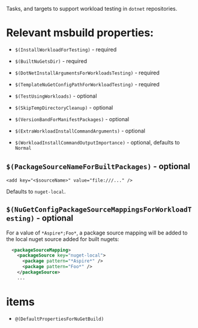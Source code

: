 Tasks, and targets to support workload testing in `dotnet` repositories.

# Relevant msbuild properties:

- `$(InstallWorkloadForTesting)` - required
- `$(BuiltNuGetsDir)` - required
- `$(DotNetInstallArgumentsForWorkloadsTesting)` - required
- `$(TemplateNuGetConfigPathForWorkloadTesting)` - required

- `$(TestUsingWorkloads)` - optional
- `$(SkipTempDirectoryCleanup)` - optional
- `$(VersionBandForManifestPackages)` - optional
- `$(ExtraWorkloadInstallCommandArguments)` - optional
- `$(WorkloadInstallCommandOutputImportance)` - optional, defaults to `Normal`

## `$(PackageSourceNameForBuiltPackages)` - optional

`<add key="<$sourceName>" value="file:///..." />`

Defaults to `nuget-local`.

## `$(NuGetConfigPackageSourceMappingsForWorkloadTesting)` - optional

For a value of `*Aspire*;Foo*`, a package source mapping will be added to the local nuget source
added for built nugets:

```xml
  <packageSourceMapping>
    <packageSource key="nuget-local">
      <package pattern="*Aspire*" />
      <package pattern="Foo*" />
    </packageSource>
    ...
```

# items

- `@(DefaultPropertiesForNuGetBuild)`
